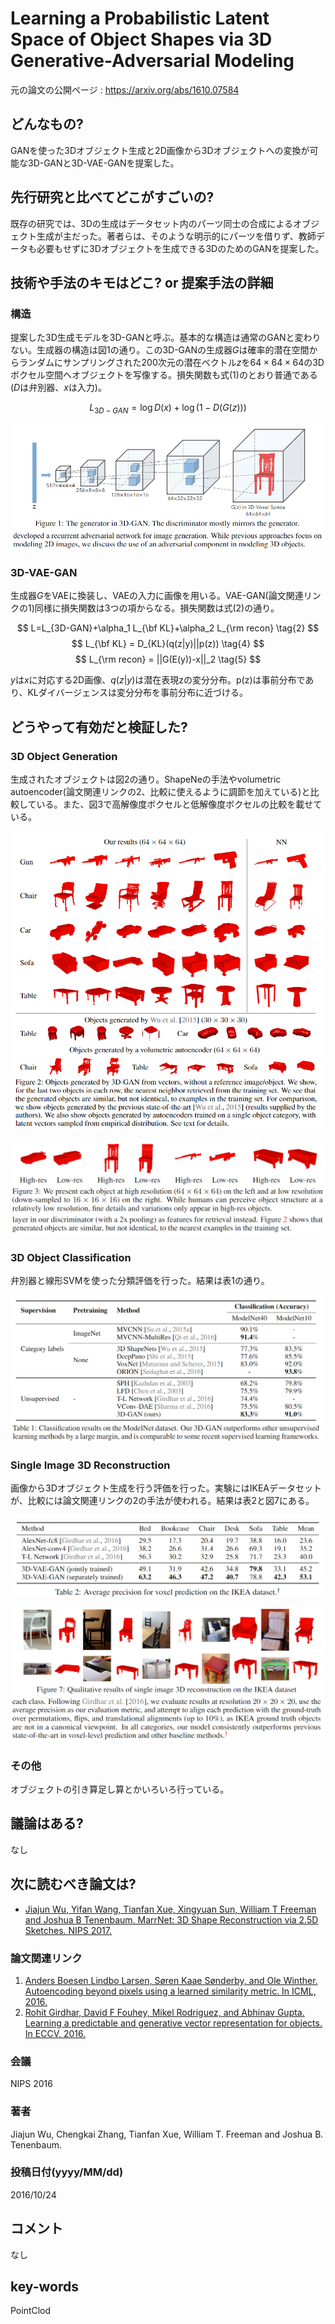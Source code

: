 # Learning a Probabilistic Latent Space of Object Shapes via 3D Generative-Adversarial Modeling

元の論文の公開ページ : https://arxiv.org/abs/1610.07584

## どんなもの?
GANを使った3Dオブジェクト生成と2D画像から3Dオブジェクトへの変換が可能な3D-GANと3D-VAE-GANを提案した。

## 先行研究と比べてどこがすごいの?
既存の研究では、3Dの生成はデータセット内のパーツ同士の合成によるオブジェクト生成が主だった。著者らは、そのような明示的にパーツを借りず、教師データも必要もせずに3Dオブジェクトを生成できる3DのためのGANを提案した。

## 技術や手法のキモはどこ? or 提案手法の詳細
### **構造**
提案した3D生成モデルを3D-GANと呼ぶ。基本的な構造は通常のGANと変わりない。生成器の構造は図1の通り。この3D-GANの生成器$G$は確率的潜在空間からランダムにサンプリングされた200次元の潜在ベクトル$z$を$64\times 64\times 64$の3Dボクセル空間へオブジェクトを写像する。損失関数も式(1)のとおり普通である($D$は弁別器、$x$は入力)。

$$
L_{3D-GAN} = \log D(x)+\log (1-D(G(z))) \tag{1}
$$

![fig1](img/LaPLSoOSv3GM/fig1.png)

### **3D-VAE-GAN**
生成器$G$をVAEに換装し、VAEの入力に画像を用いる。VAE-GAN(論文関連リンクの1)同様に損失関数は3つの項からなる。損失関数は式(2)の通り。

$$
L=L_{3D-GAN}+\alpha_1 L_{\bf KL}+\alpha_2 L_{\rm recon} \tag{2}
$$
$$
L_{\bf KL} = D_{KL}(q(z|y)||p(z)) \tag{4}
$$
$$
L_{\rm recon} = ||G(E(y))-x||_2 \tag{5}
$$

$y$は$x$に対応する2D画像、$q(z|y)$は潜在表現zの変分分布。p(z)は事前分布であり、KLダイバージェンスは変分分布を事前分布に近づける。

## どうやって有効だと検証した?
### **3D Object Generation**
生成されたオブジェクトは図2の通り。ShapeNeの手法やvolumetric autoencoder(論文関連リンクの2、比較に使えるように調節を加えている)と比較している。また、図3で高解像度ボクセルと低解像度ボクセルの比較を載せている。

![fig2](img/LaPLSoOSv3GM/fig2.png)

![fig3](img/LaPLSoOSv3GM/fig3.png)

### **3D Object Classification**
弁別器と線形SVMを使った分類評価を行った。結果は表1の通り。

![tab1](img/LaPLSoOSv3GM/table1.png)

### **Single Image 3D Reconstruction**
画像から3Dオブジェクト生成を行う評価を行った。実験にはIKEAデータセットが、比較には論文関連リンクの2の手法が使われる。結果は表2と図7にある。

![tab2](img/LaPLSoOSv3GM/table2.png)

![fig7](img/LaPLSoOSv3GM/fig7.png)

### **その他**
オブジェクトの引き算足し算とかいろいろ行っている。

## 議論はある?
なし

## 次に読むべき論文は?
- [Jiajun Wu, Yifan Wang, Tianfan Xue, Xingyuan Sun, William T Freeman and Joshua B Tenenbaum. MarrNet: 3D Shape Reconstruction via 2.5D Sketches. NIPS 2017.](https://arxiv.org/abs/1711.03129)

### 論文関連リンク
1. [Anders Boesen Lindbo Larsen, Søren Kaae Sønderby, and Ole Winther. Autoencoding beyond pixels using a learned similarity metric. In ICML, 2016.](https://arxiv.org/pdf/1512.09300.pdf)
2. [Rohit Girdhar, David F Fouhey, Mikel Rodriguez, and Abhinav Gupta. Learning a predictable and generative vector representation for objects. In ECCV, 2016.](https://arxiv.org/abs/1603.08637)

### 会議
NIPS 2016

### 著者
Jiajun Wu, Chengkai Zhang, Tianfan Xue, William T. Freeman and Joshua B. Tenenbaum.

### 投稿日付(yyyy/MM/dd)
2016/10/24

## コメント
なし

## key-words
PointClod